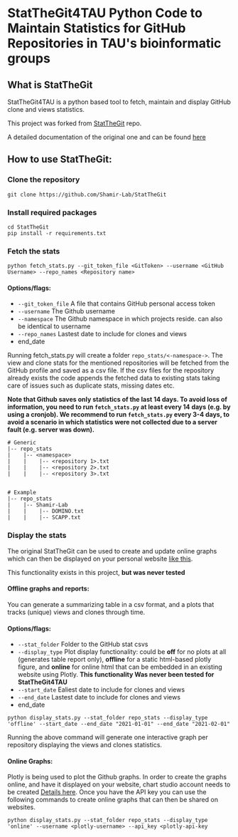 # StatTheGit4TAU Python Code to Maintain Statistics for GitHub Repositories in TAU's bioinformatic groups

## What is StatTheGit
StatTheGit4TAU is a python based tool to fetch, maintain and display GitHub clone and views statistics. 

This project was forked from [StatTheGit](https://medium.com/@aqeel.anwar/maintaining-github-stats-for-more-than-14-days-31653bd1d7e1?sk=0d4a7e0c1b21df8a6e715719109dcecc) repo.

A detailed documentation of the original one and can be found [here](https://medium.com/@aqeel.anwar/maintaining-github-stats-for-more-than-14-days-31653bd1d7e1?sk=0d4a7e0c1b21df8a6e715719109dcecc)

## How to use StatTheGit:

### Clone the repository
```
git clone https://github.com/Shamir-Lab/StatTheGit
```

### Install required packages
```
cd StatTheGit
pip install -r requirements.txt
```

### Fetch the stats
```
python fetch_stats.py --git_token_file <GitToken> --username <GitHub Username> --repo_names <Repository name>
```

#### Options/flags:
* `--git_token_file` A file that contains GitHub personal access token
* `--username` The Github username
* `--namespace` The Github namespace in which projects reside. can also be identical to username
* `--repo_names` Lastest date to include for clones and views
* end_date


Running fetch_stats.py will create a folder `repo_stats/<-namespace->`. The view and clone stats for the mentioned repositories will be fetched from the GitHub profile and saved as a csv file. If the csv files for the repository already exists the code appends the fetched data to existing stats taking care of issues such as duplicate stats, missing dates etc.

**Note that Github saves only statistics of the last 14 days. To avoid loss of information, you need to run `fetch_stats.py` at least every 14 days (e.g. by using a cronjob). We recommend to run `fetch_stats.py` every 3-4 days, to avoid a scenario in which statistics were not collected due to a server fault (e.g. server was down).**    

```
# Generic
|-- repo_stats
|    |-- <namespace>
|    |    |-- <repository 1>.txt
|    |    |-- <repository 2>.txt
|    |    |-- <repository 3>.txt


# Example
|-- repo_stats
|    |-- Shamir-Lab
|    |    |-- DOMINO.txt
|    |    |-- SCAPP.txt
```

### Display the stats
The original StatTheGit can be used to create and update online graphs which can then be displayed on your personal website [like this](http://www.aqeel-anwar.com/#GitHubStat).

This functionality exists in this project, **but was never tested**

#### Offline graphs and reports:
You can generate a summarizing table in a csv format, and a plots that tracks (unique) views and clones through time.

#### Options/flags:
* `--stat_folder` Folder to the GitHub stat csvs
* `--display_type` Plot display functionality: could be **off** for no plots at all (generates table report only), **offline** for a static html-based plotly figure, and **online** for online html that can be embedded in an existing website using Plotly. **This functionality Was never been tested for StatTheGit4TAU**
* `--start_date` Ealiest date to include for clones and views
* `--end_date` Lastest date to include for clones and views
* end_date


```
python display_stats.py --stat_folder repo_stats --display_type 'offline' --start_date --end_date "2021-01-01" --end_date "2021-02-01" 
```

Running the above command will generate one interactive graph per repository displaying the views and clones statistics.

#### Online Graphs:
Plotly is being used to plot the Github graphs. In order to create the graphs online, and have it displayed on your website, chart studio account needs to be created [Details here](https://medium.com/@aqeel.anwar/maintaining-github-stats-for-more-than-14-days-31653bd1d7e1?sk=0d4a7e0c1b21df8a6e715719109dcecc). Once you have the API key you can use the following commands to create online graphs that can then be shared on websites.
```
python display_stats.py --stat_folder repo_stats --display_type 'online' --username <plotly-username> --api_key <plotly-api-key
```
